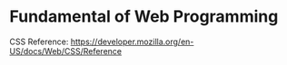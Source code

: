 # Fundamental of Web Programming

CSS Reference: https://developer.mozilla.org/en-US/docs/Web/CSS/Reference
